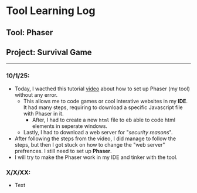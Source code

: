 # Tool Learning Log

## Tool: **Phaser**

## Project: **Survival Game**

---
 
### 10/1/25:
* Today, I wacthed this tutorial [video](https://www.youtube.com/watch?v=frRWKxB9Hm0&list=PLDyH9Tk5ZdFzEu_izyqgPFtHJJXkc79no&index=3) about how to set up Phaser (my tool) without any error.
  * This allows me to code games or cool interative websites in my **IDE**. It had many steps, requiring to download a specific Javascript file with Phaser in it.
    * After, I had to create a new `html` file to eb able to code html elements in seperate windows.
  * Lastly, I had to download a web server for "_security reasons_".
* After following the steps from the video, I did manage to follow the steps, but then I got stuck on how to change the "web server" prefrences. I still need to set up **Phaser**.
* I will try to make the Phaser work in my IDE and tinker with the tool.

### X/X/XX:
* Text


<!--
* Links you used today (websites, videos, etc)
* Things you tried, progress you made, etc
* Challenges, a-ha moments, etc
* Questions you still have
* What you're going to try next
-->
